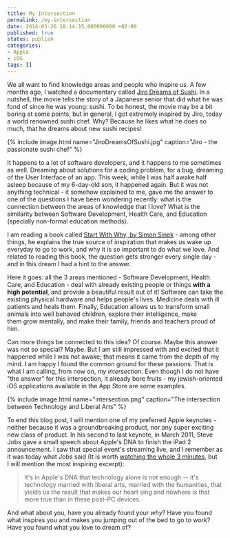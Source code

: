 ```yaml
---
title: My Intersection
permalink: /my-intersection
date: 2014-03-26 18:14:15.000000000 +02:00
published: true
status: publish
categories:
- Apple
- iOS
tags: []
---
```

We all want to find knowledge areas and people who inspire us. A few months ago, I watched a documentary called [Jiro Dreams of Sushi](http://www.magpictures.com/jirodreamsofsushi/). In a nutshell, the movie tells the story of a Japanese senior that did what he was fond of since he was young: sushi. To be honest, the movie may be a bit boring at some points, but in general, I got extremely inspired by Jiro, today a world renowned sushi chef. Why? Because he likes what he does so much, that he dreams about new sushi recipes!

{% include image.html name="JiroDreamsOfSushi.jpg" caption="Jiro - the passionate sushi chef" %}

It happens to a lot of software developers, and it happens to me sometimes as well. Dreaming about solutions for a coding problem, for a bug, dreaming of the User Interface of an app. This week, while I was half awake half asleep because of my 6-day-old son, it happened again. But it was not anything technical - it somehow explained to me, gave me the answer to one of the questions I have been wondering recently: what is the connection between the areas of knowledge that I love? What is the similarity between Software Development, Health Care, and Education (specially non-formal education methods).

I am reading a book called [Start With Why, by Simon Sinek](https://www.startwithwhy.com/default.aspx) \- among other things, he explains the true source of inspiration that makes us wake up everyday to go to work, and why it is so important to do what we love. And related to reading this book, the question gets stronger every single day - and in this dream I had a hint to the answer.

Here it goes: all the 3 areas mentioned - Software Development, Health Care, and Education - deal with already existing people or things **with a high potential**, and provide a beautiful result out of it! Software can take the existing physical hardware and helps people's lives. Medicine deals with ill patients and heals them. Finally, Education allows us to transform small animals into well behaved children, explore their intelligence, make them grow mentally, and make their family, friends and teachers proud of him.

Can more things be connected to this idea? Of course. Maybe this answer was not so special? Maybe. But I am still impressed with and excited that it happened while I was not awake; that means it came from the depth of my mind. I am happy I found the common ground for these passions. That is what I am calling, from now on, _my intersection_. Even though I do not have "the answer" for this intersection, it already bore fruits - my jewish-oriented iOS applications available in the App Store are some examples.

{% include image.html name="intersection.png" caption="The intersection between Technology and Liberal Arts" %}

To end this blog post, I will mention one of my preferred Apple keynotes - neither because it was a groundbreaking product, nor any super exciting new class of product. In his second to last keynote, in March 2011, Steve Jobs gave a small speech about Apple's DNA to finish the iPad 2 announcement. I saw that special event's streaming live, and I remember as it was today what Jobs said (It is worth [watching the whole 3 minutes](https://www.youtube.com/watch?v=KlI1MR-qNt8), but I will mention the most inspiring excerpt):

> It's in Apple's DNA that technology alone is not enough -- it's technology married with liberal arts, married with the humanities, that yields us the result that makes our heart sing and nowhere is that more true than in these post-PC devices.

And what about you, have you already found your _why_? Have you found what inspires you and makes you jumping out of the bed to go to work? Have you found what you love to dream of?

